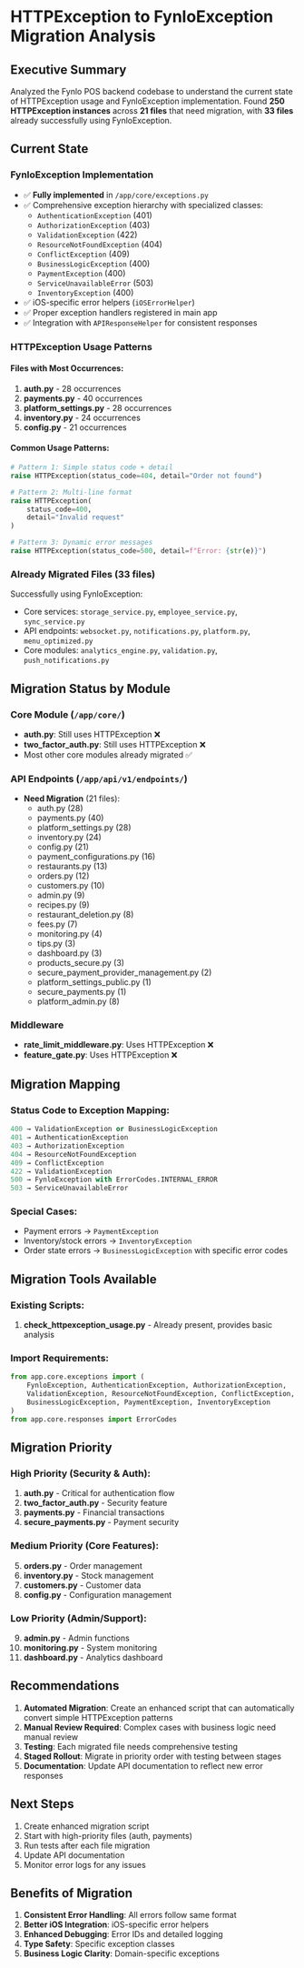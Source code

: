 # HTTPException to FynloException Migration Analysis

## Executive Summary

Analyzed the Fynlo POS backend codebase to understand the current state of HTTPException usage and FynloException implementation. Found **250 HTTPException instances** across **21 files** that need migration, with **33 files** already successfully using FynloException.

## Current State

### FynloException Implementation
- ✅ **Fully implemented** in `/app/core/exceptions.py`
- ✅ Comprehensive exception hierarchy with specialized classes:
  - `AuthenticationException` (401)
  - `AuthorizationException` (403)
  - `ValidationException` (422)
  - `ResourceNotFoundException` (404)
  - `ConflictException` (409)
  - `BusinessLogicException` (400)
  - `PaymentException` (400)
  - `ServiceUnavailableError` (503)
  - `InventoryException` (400)
- ✅ iOS-specific error helpers (`iOSErrorHelper`)
- ✅ Proper exception handlers registered in main app
- ✅ Integration with `APIResponseHelper` for consistent responses

### HTTPException Usage Patterns

#### Files with Most Occurrences:
1. **auth.py** - 28 occurrences
2. **payments.py** - 40 occurrences
3. **platform_settings.py** - 28 occurrences
4. **inventory.py** - 24 occurrences
5. **config.py** - 21 occurrences

#### Common Usage Patterns:
```python
# Pattern 1: Simple status code + detail
raise HTTPException(status_code=404, detail="Order not found")

# Pattern 2: Multi-line format
raise HTTPException(
    status_code=400,
    detail="Invalid request"
)

# Pattern 3: Dynamic error messages
raise HTTPException(status_code=500, detail=f"Error: {str(e)}")
```

### Already Migrated Files (33 files)
Successfully using FynloException:
- Core services: `storage_service.py`, `employee_service.py`, `sync_service.py`
- API endpoints: `websocket.py`, `notifications.py`, `platform.py`, `menu_optimized.py`
- Core modules: `analytics_engine.py`, `validation.py`, `push_notifications.py`

## Migration Status by Module

### Core Module (`/app/core/`)
- **auth.py**: Still uses HTTPException ❌
- **two_factor_auth.py**: Still uses HTTPException ❌
- Most other core modules already migrated ✅

### API Endpoints (`/app/api/v1/endpoints/`)
- **Need Migration** (21 files):
  - auth.py (28)
  - payments.py (40)
  - platform_settings.py (28)
  - inventory.py (24)
  - config.py (21)
  - payment_configurations.py (16)
  - restaurants.py (13)
  - orders.py (12)
  - customers.py (10)
  - admin.py (9)
  - recipes.py (9)
  - restaurant_deletion.py (8)
  - fees.py (7)
  - monitoring.py (4)
  - tips.py (3)
  - dashboard.py (3)
  - products_secure.py (3)
  - secure_payment_provider_management.py (2)
  - platform_settings_public.py (1)
  - secure_payments.py (1)
  - platform_admin.py (8)

### Middleware
- **rate_limit_middleware.py**: Uses HTTPException ❌
- **feature_gate.py**: Uses HTTPException ❌

## Migration Mapping

### Status Code to Exception Mapping:
```python
400 → ValidationException or BusinessLogicException
401 → AuthenticationException
403 → AuthorizationException
404 → ResourceNotFoundException
409 → ConflictException
422 → ValidationException
500 → FynloException with ErrorCodes.INTERNAL_ERROR
503 → ServiceUnavailableError
```

### Special Cases:
- Payment errors → `PaymentException`
- Inventory/stock errors → `InventoryException`
- Order state errors → `BusinessLogicException` with specific error codes

## Migration Tools Available

### Existing Scripts:
1. **check_httpexception_usage.py** - Already present, provides basic analysis

### Import Requirements:
```python
from app.core.exceptions import (
    FynloException, AuthenticationException, AuthorizationException,
    ValidationException, ResourceNotFoundException, ConflictException,
    BusinessLogicException, PaymentException, InventoryException
)
from app.core.responses import ErrorCodes
```

## Migration Priority

### High Priority (Security & Auth):
1. **auth.py** - Critical for authentication flow
2. **two_factor_auth.py** - Security feature
3. **payments.py** - Financial transactions
4. **secure_payments.py** - Payment security

### Medium Priority (Core Features):
5. **orders.py** - Order management
6. **inventory.py** - Stock management
7. **customers.py** - Customer data
8. **config.py** - Configuration management

### Low Priority (Admin/Support):
9. **admin.py** - Admin functions
10. **monitoring.py** - System monitoring
11. **dashboard.py** - Analytics dashboard

## Recommendations

1. **Automated Migration**: Create an enhanced script that can automatically convert simple HTTPException patterns
2. **Manual Review Required**: Complex cases with business logic need manual review
3. **Testing**: Each migrated file needs comprehensive testing
4. **Staged Rollout**: Migrate in priority order with testing between stages
5. **Documentation**: Update API documentation to reflect new error responses

## Next Steps

1. Create enhanced migration script
2. Start with high-priority files (auth, payments)
3. Run tests after each file migration
4. Update API documentation
5. Monitor error logs for any issues

## Benefits of Migration

1. **Consistent Error Handling**: All errors follow same format
2. **Better iOS Integration**: iOS-specific error helpers
3. **Enhanced Debugging**: Error IDs and detailed logging
4. **Type Safety**: Specific exception classes
5. **Business Logic Clarity**: Domain-specific exceptions